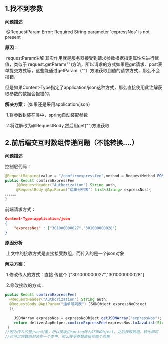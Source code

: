 ## 1.找不到参数

**问题描述**

​	@RequestParam Error: Required String parameter 'expressNos' is not present

**原因**：

​      requestParam注解 其实作用就是服务器接受到请求参数根据指定属性名进行赋值，类似于										request.getParam("")方法，所以请求的方式如果是get请求、post表单提交方式等，这些能通过getParam（“”）方法获取到值的请求方式，那么不会报错，

​         但是如果Content-Type指定了application/json这种方式，那么直接使用此注解获取参数的数据会报错的，

**解决方案**：（如果还是采用application/json）

​        1.将参数封装在类中，spring自动装配参数

​        2.将注解改为@RequestBody,然后用get("")方法获取

## 2.前后端交互时数组传递问题（不能转换....）

**问题描述**

控制层代码：

```java
@RequestMapping(value = "/comfirmexpressfee",method = RequestMethod.POST)
public Result comfirmExpressFee
     (@RequestHeader("Authorization") String auth,
     @RequestBody @ApiParam("运单号列表") List<String> expressNos){
。。。。。。
}
```

前端请求方式：

```json
Content-Type:application/json
{
	"expressNos" : ["301000000027","301000000028"]
}
```

**原因分析**

​	上文中的接收方式是直接接受数组，而传入的是一个json对象

**解决方案：**

​	1.修改传入的方式：直接 传这个 ["301000000027","301000000028"]

​	2.修改接收的方式：

```java
public Result comfirmExpressFee(
  @RequestHeader("Authorization") String auth,
  @RequestBody @ApiParam("运单号列表") JSONObject expressNoObject
  ){
    
    JSONArray expressNos = expressNoObject.getJSONArray("expressNos");
    return deliverAppHelper.comfirmExpressFee(expressNos.toJavaList(String.class),auth);
 }
//因为传入的是json对象，所以接收由spring转为JSONObject，之后获取数组，转化即可
//也可以将数组封装在一个类中，那么接受参数直接写那个对象
```

